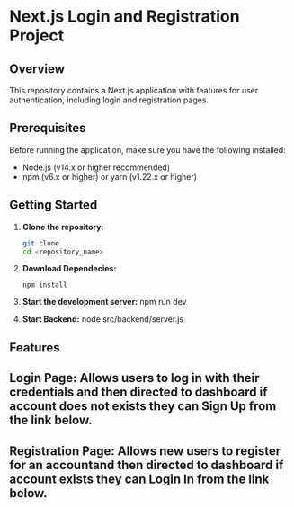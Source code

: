 # Next.js Login and Registration Project

## Overview
This repository contains a Next.js application with features for user authentication, including login and registration pages.

## Prerequisites
Before running the application, make sure you have the following installed:
- Node.js (v14.x or higher recommended)
- npm (v6.x or higher) or yarn (v1.22.x or higher)

## Getting Started
1. **Clone the repository:**
   ```bash
   git clone 
   cd <repository_name>

2. **Download Dependecies:**
   ```
   npm install

3. **Start the development server:**
   npm run dev

4. **Start Backend:**
   node src/backend/server.js

## Features

## Login Page: Allows users to log in with their credentials and then directed to dashboard if account does not exists they can Sign Up from the link below.
## Registration Page: Allows new users to register for an accountand then directed to dashboard if account exists they can Login In from the link below.


